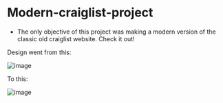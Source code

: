 # Modern-craiglist-project

- The only objective of this project was making a modern version of the classic old craiglist website. Check it out!

Design went from this: 

![image](https://user-images.githubusercontent.com/111667115/236634495-a44af019-5ebc-4811-ba15-01e617a1e1c8.png)

To this:

![image](https://user-images.githubusercontent.com/111667115/236634543-60459b1c-d1ca-44c0-b040-643809088348.png)
